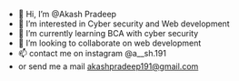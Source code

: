 - 👋 Hi, I’m @Akash Pradeep
- 👀 I’m interested in Cyber security and Web development 
- 🌱 I’m currently learning BCA with cyber security
- 💞️ I’m looking to collaborate on web development 
- 📫 contact me on instagram @a__sh.191
-    or send me a mail akashpradeep191@gmail.com
